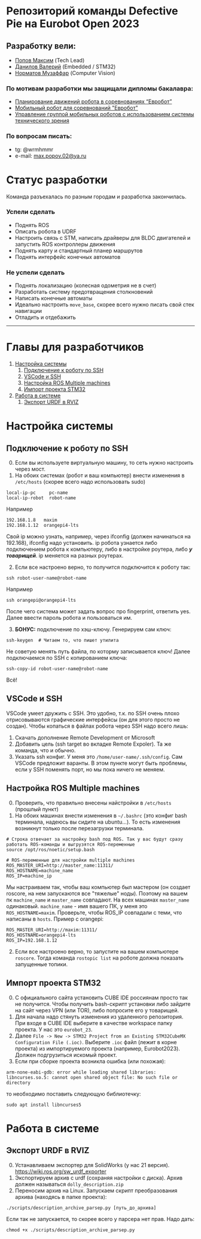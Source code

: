 # Репозиторий команды Defective Pie на Eurobot Open 2023
## Разработку вели:
* [Попов Максим](github.com/warmhammer) (Tech Lead)
* [Данилов Валерий](github.com/ArcherBTD) (Embedded / STM32)
* [Норматов Музаффар](github.com/mnormatov2001) (Computer Vision)

### По мотивам разработки мы защищали дипломы бакалавра:
* [Планирование движений робота в соревнованиях “Евробот”](https://docs.google.com/presentation/d/1fr5g8CXUArKWf3GTjmxWFYFV9tfaEbzRI8hKjw0zdxc/edit?usp=sharing)
* [Мобильный робот для соревнований "Евробот"](https://disk.yandex.ru/d/c4PaddmryqoMPg)
* [Управление группой мобильных роботов с использованием системы технического зрения](https://drive.google.com/file/d/1nxk7QWcqGhzuHf2DICc2YA-zhSsg4LF9/view?usp=sharing)

### По вопросам писать:
* tg: @wrmhmmr
* e-mail: max.popov.02@ya.ru

# Статус разработки
Команда разъехалась по разным городам и разработка закончилась.

### Успели сделать
* Поднять ROS
* Описать робота в UDRF
* Настроить связь с STM, написать драйверы для BLDC двигателей и запустить ROS контроллеры движения
* Поднять карту и стандартный планер маршрутов
* Поднять интерфейс конечных автоматов

### Не успели сделать
* Поднять локализацию (колесная одометрия не в счет)
* Разработать систему предотвращения столкновений
* Написать конечные автоматы
* Идеально настроить `move_base`, скорее всего нужно писать свой стек навигации
* Отладить и отдебажить

-------

# Главы для разработчиков

1. [Настройка системы](#Настройка-системы)
    1. [Подключение к роботу по SSH](#Подключение-к-роботу-по-SSH)
    2. [VSCode и SSH](#VSCode-и-SSH)
    3. [Настройка ROS Multiple machines](#Настройка-ROS-Multiple-machines)
    4. [Импорт проекта STM32](#Импорт-проекта-STM32)
2. [Работа в системе](#Работа-в-системе)
    1. [Экспорт URDF в RVIZ](#Экспорт-URDF-в-RVIZ)

# Настройка системы
## Подключение к роботу по SSH
0) Если вы используете виртуальную машину, то сеть нужно настроить через мост.
1) На обоих системах (робот и ваш компьютер) внести изменения в `/etc/hosts` (скорее всего надо использовать sudo)
```
local-ip-pc     pc-name
local-ip-robot  robot-name
```
Например
```
192.168.1.8   maxim
192.168.1.12  orangepi4-lts
```

Свой ip можно узнать, например, через ifconfig (должен начинаться на 192.168), ifconfig надо установить. ip робота узнается либо подключением робота к компьютеру, либо в настройке роутера, либо ***у товарищей***. ip меняется на разных роутерах.

2) Если все настроено верно, то получится подключится к роботу так:

```
ssh robot-user-name@robot-name
```
Например

```
ssh orangepi@orangepi4-lts
```
После чего система может задать вопрос про fingerprint, ответить yes. Далее ввести пароль робота и пользоваться им.

3) **БОНУС:** подключение по хэш-ключу. Генерируем сам ключ: 
```
ssh-keygen  # Читаем то, что пишет утилита
``` 
Не советую менять путь файла, по которму записывается ключ! Далее подключаемся по SSH с копированием ключа:
```
ssh-copy-id robot-user-name@robot-name
```
Всё!

## VSCode и SSH
VSCode умеет дружить с SSH. Это удобно, т.к. по SSH очень плохо отрисовываются графические интерфейсы (он для этого просто не создан). Чтобы копаться в файлах робота через SSH надо всего лишь:
1) Скачать дополнение Remote Development от Microsoft
2) Добавить цель (ssh target во вкладке Remote Expoler). Та же команда, что и обычно.
3) Указать ssh конфиг. У меня это `/home/user-name/.ssh/config`. Сам VSCode предложит варанты. В этом пункте могут быть проблемы, если у SSH поменять порт, но мы пока ничего не меняем.

## Настройка ROS Multiple machines
0) Проверить, что правильно внесены найстройки в `/etc/hosts` (прошлый пункт)
1) На обоих машинах внести изменения в `~/.bashrc` (это конфиг bash терминала, надеюсь вы сидите на ubuntu...). То есть изменения возникнут только после перезагрузки терминала.
```
# Строка отвечает за настройку bash под ROS. Так у вас будут сразу работать ROS-команды и выгрузятся ROS-переменные 
source /opt/ros/noetic/setup.bash 

# ROS-переменные для настройки multiple machines
ROS_MASTER_URI=http://master_name:11311/
ROS_HOSTNAME=machine_name
ROS_IP=machine_ip
```
Мы настраиваем так, чтобы ваш компьютер был мастером (он создает roscore, на нем запускаются все "тяжелые" ноды). Поэтому на вашем пк `machine_name` и `master_name` совпадают. На всех машинах `master_name` одинаковый. `machine_name` - имя вашего ПК, у меня это `ROS_HOSTNAME=maxim`. Проверьте, чтобы ROS_IP совпадали с теми, что написаны в `hosts`. Пример с orangepi:
```
ROS_MASTER_URI=http://maxim:11311/
ROS_HOSTNAME=orangepi4-lts
ROS_IP=192.168.1.12
```
2) Если все настроено верно, то запустите на вашем компьютере `roscore`. Тогда команда `rostopic list` на роботе должна показать запущенные топики.

## Импорт проекта STM32
0) С официального сайта установить CUBE IDE россиянам просто так не получится. Чтобы получить bash-скрипт установки либо зайдите на сайт через VPN (или TOR), либо попросите его у товарищей.
1) Для начала надо стянуть изменения из удаленного репозитория. При входе в CUBE IDE выберите в качестве workspace папку проекта. У нас это `eurobot_23`. 
2) Далее `File -> New -> STM32 Project from an Existing STM32CubeMX Configuration File (.ioc)`. Выберите `.ioc` файл (лежит в корне проекта) из импортируемого проекта (например, Eurobot2023). Должен подгрузиться искомый проект.
3) Если при сборке проекта возникла ошибка (или похожая): 
```
arm-none-eabi-gdb: error while loading shared libraries: libncurses.so.5: cannot open shared object file: No such file or directory
```
то необходимо поставить следующую библиотечку:
```
sudo apt install libncurses5
```

# Работа в системе
## Экспорт URDF в RVIZ
0) Устанавливаем экспортер для SolidWorks (у нас 21 версия). https://wiki.ros.org/sw_urdf_exporter
1) Экспортируем архив с urdf (сохраняя настройки с диска). Архив должен называться `dolly_description.zip`
2) Переносим архив на Linux. Запускаем скрипт преобразования архива (находясь в папке проекта):
```
./scripts/description_archive_parsep.py [путь_до_архива]
```
Если так не запускается, то скорее всего у парсера нет прав. Надо дать:
```
chmod +x ./scripts/description_archive_parsep.py
```
